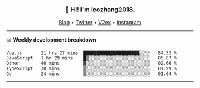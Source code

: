 <h3 align="center">👋 Hi! I'm leozhang2018.</h3>
<p align="center">
  <a href="https://code.leozhang2018.me">Blog</a> •
  <a href="https://twitter.com/leozhang2018">Twitter</a> •
  <a href="https://www.v2ex.com/member/leozhang">V2ex</a> •
  <a href="https://www.instagram.com/leozhanghere">Instagram</a>
</p>

-------

📊 **Weekly development breakdown**
<!--START_SECTION:waka-->
```text
Vue.js       21 hrs 27 mins  █████████████████████░░░░   84.53 % 
JavaScript   1 hr 29 mins    █▒░░░░░░░░░░░░░░░░░░░░░░░   05.87 % 
Other        40 mins         ▓░░░░░░░░░░░░░░░░░░░░░░░░   02.66 % 
TypeScript   30 mins         ▒░░░░░░░░░░░░░░░░░░░░░░░░   01.99 % 
Go           24 mins         ▒░░░░░░░░░░░░░░░░░░░░░░░░   01.64 % 
```
<!--END_SECTION:waka-->
-------
